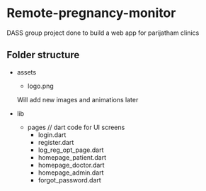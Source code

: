 # Remote-pregnancy-monitor
DASS group project done to build a web app for parijatham clinics
## Folder structure
- assets
  - logo.png
  
  Will add new images and animations later
- lib
  - pages    // dart code for UI screens
    - login.dart
    - register.dart
    - log_reg_opt_page.dart
    - homepage_patient.dart
    - homepage_doctor.dart
    - homepage_admin.dart
    - forgot_password.dart
